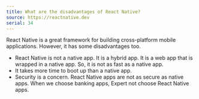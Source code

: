 ```yaml
---
title: What are the disadvantages of React Native?
source: https://reactnative.dev
serial: 34
---
```


React Native is a great framework for building cross-platform mobile applications. However, it has some disadvantages too.

- React Native is not a native app. It is a hybrid app. It is a web app that is wrapped in a native app. So, it is not as fast as a native app.
- It takes more time to boot up than a native app.
- Security is a concern. React Native apps are not as secure as native apps. When we choose banking apps, Expert not choose React Native apps.
